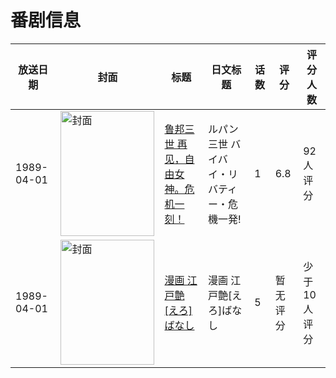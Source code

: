 # 番剧信息

|放送日期|封面|标题|日文标题|话数|评分|评分人数|
|---|---|---|---|---|---|---|
|1989-04-01|<img src="//lain.bgm.tv/pic/cover/c/29/16/67764_JGI1Y.jpg" alt="封面" style="width:150px;height:200px;object-fit:cover;">|[鲁邦三世 再见，自由女神。危机一刻！](https://bangumi.tv/subject/67764)|ルパン三世 バイバイ・リバティー・危機一発!|1|6.8|92人评分|
|1989-04-01|<img src="/img/no_icon_subject.png" alt="封面" style="width:150px;height:200px;object-fit:cover;">|[漫画 江戸艶[えろ]ばなし](https://bangumi.tv/subject/164670)|漫画 江戸艶[えろ]ばなし|5|暂无评分|少于10人评分|

